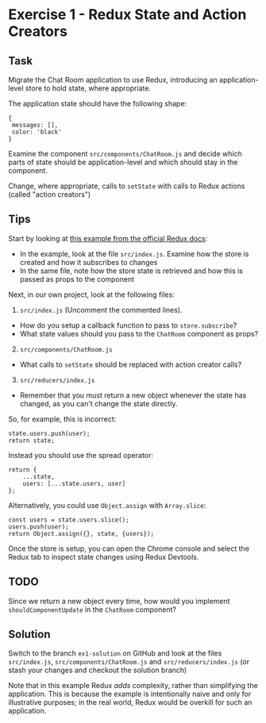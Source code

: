 # Exercise 1 - Redux State and Action Creators

## Task

Migrate the Chat Room application to use Redux, introducing an application-level store to hold state, where appropriate.

The application state should have the following shape:

```
{
 messages: [],
 color: 'black'
}
```

Examine the component `src/components/ChatRoom.js` and decide which parts of state should be application-level and which should stay
in the component. 

Change, where appropriate, calls to `setState` with calls to Redux actions (called "action creators")

## Tips

Start by looking at [this example from the official Redux docs](https://github.com/reactjs/redux/tree/master/examples/counter):

- In the example, look at the file `src/index.js`. Examine how the store is created and how it subscribes to changes
- In the same file, note how the store state is retrieved and how this is passed as props to the component

Next, in our own project, look at the following files:

1. `src/index.js` (Uncomment the commented lines). 
- How do you setup a callback function to pass to `store.subscribe`?
- What state values should you pass to the `ChatRoom` component as props? 

2. `src/components/ChatRoom.js` 
- What calls to `setState` should be replaced with action creator calls?

3. `src/reducers/index.js`
- Remember that you must return a new object whenever the state has changed, as you can't change the state directly. 

So, for example, this is incorrect:

```
state.users.push(user);
return state;
```

Instead you should use the spread operator:
 
```
return {
	...state,
	users: [...state.users, user]
};
```

Alternatively, you could use `Object.assign` with `Array.slice`:

```
const users = state.users.slice();
users.push(user);
return Object.assign({}, state, {users});
```

Once the store is setup, you can open the Chrome console and select the Redux tab to inspect state changes using Redux Devtools.

## TODO 

Since we return a new object every time, how would you implement `shouldComponentUpdate` in the `ChatRoom` component?

## Solution

Switch to the branch `ex1-solution` on GitHub and look at the files `src/index.js`, `src/components/ChatRoom.js` and `src/reducers/index.js` (or stash your changes and checkout the solution branch)

Note that in this example Redux *adds* complexity, rather than simplifying the application. This is because the 
example is intentionally naive and only for illustrative purposes; in the real world, Redux would be overkill for such an application.
